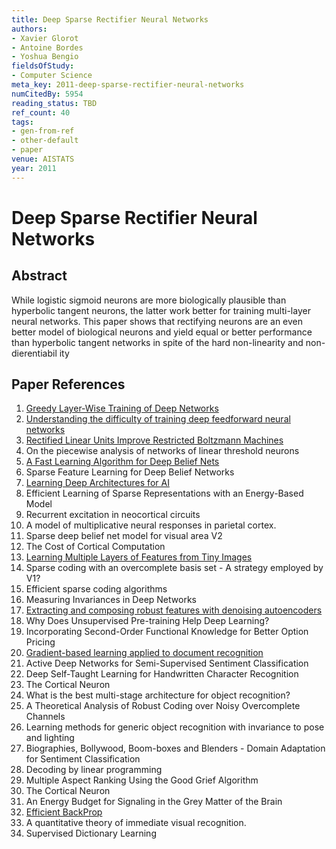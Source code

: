 ```yaml
---
title: Deep Sparse Rectifier Neural Networks
authors:
- Xavier Glorot
- Antoine Bordes
- Yoshua Bengio
fieldsOfStudy:
- Computer Science
meta_key: 2011-deep-sparse-rectifier-neural-networks
numCitedBy: 5954
reading_status: TBD
ref_count: 40
tags:
- gen-from-ref
- other-default
- paper
venue: AISTATS
year: 2011
---
```


# Deep Sparse Rectifier Neural Networks

## Abstract

While logistic sigmoid neurons are more biologically plausible than hyperbolic tangent neurons, the latter work better for training multi-layer neural networks. This paper shows that rectifying neurons are an even better model of biological neurons and yield equal or better performance than hyperbolic tangent networks in spite of the hard non-linearity and non-dierentiabil ity

## Paper References

1. [Greedy Layer-Wise Training of Deep Networks](2006-greedy-layer-wise-training-of-deep-networks)
2. [Understanding the difficulty of training deep feedforward neural networks](2010-understanding-the-difficulty-of-training-deep-feedforward-neural-networks)
3. [Rectified Linear Units Improve Restricted Boltzmann Machines](2010-rectified-linear-units-improve-restricted-boltzmann-machines)
4. On the piecewise analysis of networks of linear threshold neurons
5. [A Fast Learning Algorithm for Deep Belief Nets](2006-a-fast-learning-algorithm-for-deep-belief-nets)
6. Sparse Feature Learning for Deep Belief Networks
7. [Learning Deep Architectures for AI](2007-learning-deep-architectures-for-ai)
8. Efficient Learning of Sparse Representations with an Energy-Based Model
9. Recurrent excitation in neocortical circuits
10. A model of multiplicative neural responses in parietal cortex.
11. Sparse deep belief net model for visual area V2
12. The Cost of Cortical Computation
13. [Learning Multiple Layers of Features from Tiny Images](2009-learning-multiple-layers-of-features-from-tiny-images)
14. Sparse coding with an overcomplete basis set - A strategy employed by V1?
15. Efficient sparse coding algorithms
16. Measuring Invariances in Deep Networks
17. [Extracting and composing robust features with denoising autoencoders](2008-extracting-and-composing-robust-features-with-denoising-autoencoders)
18. Why Does Unsupervised Pre-training Help Deep Learning?
19. Incorporating Second-Order Functional Knowledge for Better Option Pricing
20. [Gradient-based learning applied to document recognition](1998-gradient-based-learning-applied-to-document-recognition)
21. Active Deep Networks for Semi-Supervised Sentiment Classification
22. Deep Self-Taught Learning for Handwritten Character Recognition
23. The Cortical Neuron
24. What is the best multi-stage architecture for object recognition?
25. A Theoretical Analysis of Robust Coding over Noisy Overcomplete Channels
26. Learning methods for generic object recognition with invariance to pose and lighting
27. Biographies, Bollywood, Boom-boxes and Blenders - Domain Adaptation for Sentiment Classification
28. Decoding by linear programming
29. Multiple Aspect Ranking Using the Good Grief Algorithm
30. The Cortical Neuron
31. An Energy Budget for Signaling in the Grey Matter of the Brain
32. [Efficient BackProp](2012-efficient-backprop)
33. A quantitative theory of immediate visual recognition.
34. Supervised Dictionary Learning
